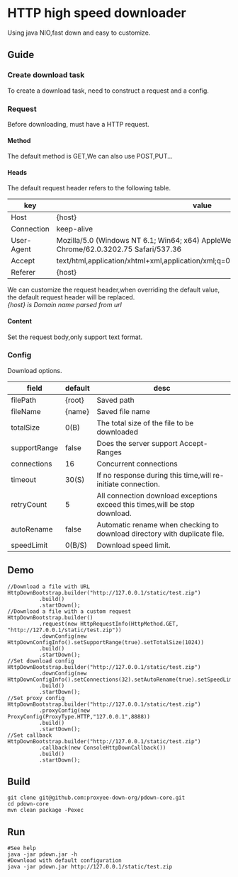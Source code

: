 # HTTP high speed downloader
Using java NIO,fast down and easy to customize.
## Guide
### Create download task  
  To create a download task, need to construct a request and a config.
### Request  
Before downloading, must have a HTTP request.
#### Method
The default method is GET,We can also use POST,PUT...
#### Heads
The default request header refers to the following table.
  
key | value
---|---
Host | {host}
Connection | keep-alive
User-Agent | Mozilla/5.0 (Windows NT 6.1; Win64; x64) AppleWebKit/537.36 (KHTML, like Gecko) Chrome/62.0.3202.75 Safari/537.36
Accept | text/html,application/xhtml+xml,application/xml;q=0.9,image/webp,image/apng,*/*;q=0.8
Referer | {host}

We can customize the request header,when overriding the default value, the default request header will be replaced.  
*{host} is Domain name parsed from url*
#### Content
Set the request body,only support text format.
### Config
Download options.

field | default | desc 
---|---|---
filePath | {root} | Saved path
fileName | {name} | Saved file name
totalSize | 0(B) | The total size of the file to be downloaded
supportRange | false | Does the server support Accept-Ranges
connections | 16 | Concurrent connections
timeout | 30(S) | If no response during this time,will re-initiate connection.
retryCount | 5 | All connection download exceptions exceed this times,will be stop download.
autoRename | false | Automatic rename when checking to download directory with duplicate file.
speedLimit | 0(B/S) | Download speed limit.

## Demo
```
//Download a file with URL
HttpDownBootstrap.builder("http://127.0.0.1/static/test.zip")
          .build()
          .startDown();
//Download a file with a custom request
HttpDownBootstrap.builder()
          .request(new HttpRequestInfo(HttpMethod.GET, "http://127.0.0.1/static/test.zip"))
          .downConfig(new HttpDownConfigInfo().setSupportRange(true).setTotalSize(1024))
          .build()
          .startDown();
//Set download config
HttpDownBootstrap.builder("http://127.0.0.1/static/test.zip")
          .downConfig(new HttpDownConfigInfo().setConnections(32).setAutoRename(true).setSpeedLimit(1024*1024*5L))
          .build()
          .startDown();
//Set proxy config
HttpDownBootstrap.builder("http://127.0.0.1/static/test.zip")
          .proxyConfig(new ProxyConfig(ProxyType.HTTP,"127.0.0.1",8888))
          .build()
          .startDown();
//Set callback
HttpDownBootstrap.builder("http://127.0.0.1/static/test.zip")
          .callback(new ConsoleHttpDownCallback())
          .build()
          .startDown();
```
## Build
```
git clone git@github.com:proxyee-down-org/pdown-core.git
cd pdown-core
mvn clean package -Pexec
```
## Run
```
#See help
java -jar pdown.jar -h
#Download with default configuration
java -jar pdown.jar http://127.0.0.1/static/test.zip
```

